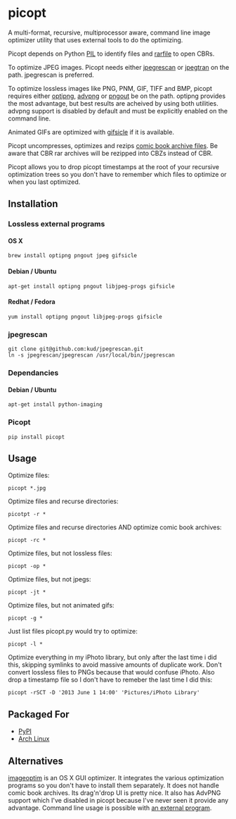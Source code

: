 picopt
======

A multi-format, recursive, multiprocessor aware, command line image optimizer utility that uses external tools to do the optimizing.

Picopt depends on Python [PIL](http://www.pythonware.com/products/pil/) to identify files and [rarfile](https://pypi.python.org/pypi/rarfile) to open CBRs.

To optimize JPEG images. Picopt needs either [jpegrescan](https://github.com/kud/jpegrescan) or [jpegtran](http://jpegclub.org/jpegtran/) on the path. jpegrescan is preferred.

To optimize lossless images like PNG, PNM, GIF, TIFF and BMP, picopt requires either [optipng](http://optipng.sourceforge.net/), [advpng](http://advancemame.sourceforge.net/doc-advpng.html) or [pngout](http://advsys.net/ken/utils.htm) be on the path. optipng provides the most advantage, but best results are acheived by using both utilities. advpng support is disabled by default and must be explicitly enabled on the command line.

Animated GIFs are optimized with [gifsicle](http://www.lcdf.org/gifsicle/) if it is available.

Picopt uncompresses, optimizes and rezips [comic book archive files](https://en.wikipedia.org/wiki/Comic_book_archive). Be aware that CBR rar archives will be rezipped into CBZs instead of CBR.

Picopt allows you to drop picopt timestamps at the root of your recursive optimization trees so you don't have to remember which files to optimize or when you last optimized.

Installation
------------

### Lossless external programs
#### OS X
    brew install optipng pngout jpeg gifsicle

#### Debian / Ubuntu
    apt-get install optipng pngout libjpeg-progs gifsicle

#### Redhat / Fedora
    yum install optipng pngout libjpeg-progs gifsicle

### jpegrescan
    git clone git@github.com:kud/jpegrescan.git
    ln -s jpegrescan/jpegrescan /usr/local/bin/jpegrescan

### Dependancies
#### Debian / Ubuntu
    apt-get install python-imaging

### Picopt
    pip install picopt

Usage
-----
Optimize files:

    picopt *.jpg

Optimize files and recurse directories:

    picotpt -r *

Optimize files and recurse directories AND optimize comic book archives:

    picopt -rc *

Optimize files, but not lossless files:

    picopt -op *

Optimize files, but not jpegs:

    picopt -jt *

Optimize files, but not animated gifs:

    picopt -g *

Just list files picopt.py would try to optimize:

    picopt -l *

Optimize everything in my iPhoto library, but only after the last time i did this, skipping symlinks to avoid massive amounts of duplicate work. Don't convert lossless files to PNGs because that would confuse iPhoto. Also drop a timestamp file so I don't have to remeber the last time I did this:

    picopt -rSCT -D '2013 June 1 14:00' 'Pictures/iPhoto Library'

Packaged For
------------

* [PyPI](https://pypi.python.org/pypi/picopt/0.13.1)
* [Arch Linux](https://aur.archlinux.org/packages/picopt/)


Alternatives
------------

[imageoptim](http://imageoptim.com/) is an OS X GUI optimizer. It integrates the various optimization programs so you don't have to install them separately. It does not handle comic book archives. Its drag'n'drop UI is pretty nice. It also has AdvPNG support which I've disabled in picopt because I've never seen it provide any advantage. Command line usage is possible with [an external program](https://code.google.com/p/imageoptim/issues/detail?can=2&start=0&num=100&q=&colspec=ID%20Type%20Status%20Priority%20Milestone%20Owner%20Summary%20Stars&groupby=&sort=&id=39).
